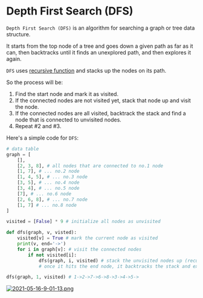 # Depth First Search (DFS)

```Depth First Search (DFS)``` is an algorithm for searching a graph or tree data structure. 

It starts from the top node of a tree and goes down a given path as far as it can, then backtracks until it finds an unexplored path, and then explores it again. 

```DFS``` uses [recursive function](https://github.com/jbcolby0063/til/blob/main/algorithms/recursive-function.md) and stacks up the nodes on its path. 

So the process will be:
1. Find the start node and mark it as visited.
2. If the connected nodes are not visited yet, stack that node up and visit the node.
3. If the connected nodes are all visited, backtrack the stack and find a node that is connected to unvisited nodes. 
4. Repeat #2 and #3.

Here's a simple code for ```DFS```:
```python
# data table 
graph = [
    [], 
    [2, 3, 8], # all nodes that are connected to no.1 node
    [1, 7], # ... no.2 node
    [1, 4, 5], # ... no.3 node
    [3, 5], # ... no.4 node
    [3, 4], # ... no.5 node
    [7], # ... no.6 node
    [2, 6, 8], # ... no.7 node
    [1, 7] # ... no.8 node
]

visited = [False] * 9 # initialize all nodes as unvisited

def dfs(graph, v, visted):
    visited[v] = True # mark the current node as visited
    print(v, end='->')
    for i in graph[v]: # visit the connected nodes
        if not visited[i]:
            dfs(graph, i, visited) # stack the unvisited nodes up (recursive function) and keep going down its path
            # once it hits the end node, it backtracks the stack and explores the nodes that are connected to unvisited nodes

dfs(graph, 1, visited) # 1->2->7->6->8->3->4->5->
```

[![2021-05-16-9-01-13.png](https://i.postimg.cc/597D8t5w/2021-05-16-9-01-13.png)](https://postimg.cc/fkdHNDrL)

